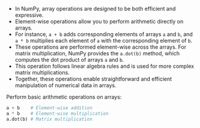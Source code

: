 * In NumPy, array operations are designed to be both efficient and expressive.
* Element-wise operations allow you to perform arithmetic directly on arrays. 
* For instance, `a + b` adds corresponding elements of arrays `a` and `b`, and `a * b` multiplies each element of `a` with the corresponding element of `b`. 
* These operations are performed element-wise across the arrays. For matrix multiplication, NumPy provides the `a.dot(b)` method, which computes the dot product of arrays `a` and `b`. 
* This operation follows linear algebra rules and is used for more complex matrix multiplications. 
* Together, these operations enable straightforward and efficient manipulation of numerical data in arrays.

Perform basic arithmetic operations on arrays:

````python
a + b    # Element-wise addition
a * b    # Element-wise multiplication
a.dot(b) # Matrix multiplication
````
